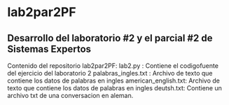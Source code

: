# lab2par2PF
Desarrollo del laboratorio  #2 y el parcial #2 de Sistemas Expertos
-------------------------------------------------------
Contenido del repositorio lab2par2PF:
lab2.py : Contiene el codigofuente del ejercicio del laboratorio 2
palabras_ingles.txt : Archivo de texto que contiene los datos de palabras en ingles
american_english.txt: Archivo de texto que contiene los datos de palabras en ingles
deutsh.txt: Contiene un archivo txt de una conversacion en aleman.
